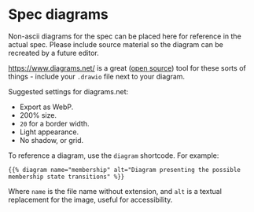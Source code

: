 # Spec diagrams

Non-ascii diagrams for the spec can be placed here for reference in the actual spec.
Please include source material so the diagram can be recreated by a future editor.

https://www.diagrams.net/ is a great ([open source](https://github.com/jgraph/drawio))
tool for these sorts of things - include your `.drawio` file next to your diagram.

Suggested settings for diagrams.net:
* Export as WebP.
* 200% size.
* `20` for a border width.
* Light appearance.
* No shadow, or grid.

To reference a diagram, use the `diagram` shortcode. For example:

```
{{% diagram name="membership" alt="Diagram presenting the possible membership state transitions" %}}
```

Where `name` is the file name without extension, and `alt` is a textual
replacement for the image, useful for accessibility.
